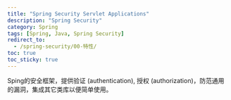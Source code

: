 ```yaml
---
title: "Spring Security Servlet Applications"
description: "Spring Security"
category: Spring
tags: [Spring, Java, Spring Security]
redirect_to:
  - /spring-security/00-特性/
toc: true
toc_sticky: true
---
```


Sping的安全框架，提供验证 (authentication), 授权 (authorization)，防范通用的漏洞，集成其它类库以便简单使用。

